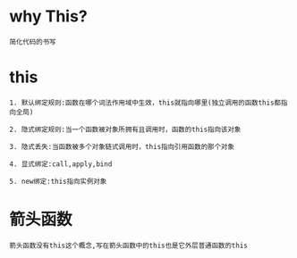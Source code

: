 # why This?
    简化代码的书写

# this
    1. 默认绑定规则:函数在哪个词法作用域中生效，this就指向哪里(独立调用的函数this都指向全局)

    2. 隐式绑定规则:当一个函数被对象所拥有且调用时，函数的this指向该对象

    3. 隐式丢失:当函数被多个对象链式调用时，this指向引用函数的那个对象

    4. 显式绑定:call,apply,bind

    5. new绑定:this指向实例对象

# 箭头函数
    箭头函数没有this这个概念,写在箭头函数中的this也是它外层普通函数的this